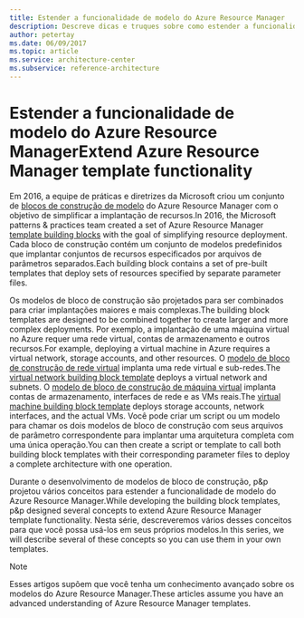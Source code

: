 ```yaml
---
title: Estender a funcionalidade de modelo do Azure Resource Manager
description: Descreve dicas e truques sobre como estender a funcionalidade de modelo do Azure Resource Manager.
author: petertay
ms.date: 06/09/2017
ms.topic: article
ms.service: architecture-center
ms.subservice: reference-architecture
---
```


# <a name="extend-azure-resource-manager-template-functionality"></a><span data-ttu-id="2246d-103">Estender a funcionalidade de modelo do Azure Resource Manager</span><span class="sxs-lookup"><span data-stu-id="2246d-103">Extend Azure Resource Manager template functionality</span></span>

<span data-ttu-id="2246d-104">Em 2016, a equipe de práticas e diretrizes da Microsoft criou um conjunto de [blocos de construção de modelo](https://github.com/mspnp/template-building-blocks/wiki) do Azure Resource Manager com o objetivo de simplificar a implantação de recursos.</span><span class="sxs-lookup"><span data-stu-id="2246d-104">In 2016, the Microsoft patterns & practices team created a set of Azure Resource Manager [template building blocks](https://github.com/mspnp/template-building-blocks/wiki) with the goal of simplifying resource deployment.</span></span> <span data-ttu-id="2246d-105">Cada bloco de construção contém um conjunto de modelos predefinidos que implantar conjuntos de recursos especificados por arquivos de parâmetros separados.</span><span class="sxs-lookup"><span data-stu-id="2246d-105">Each building block contains a set of pre-built templates that deploy sets of resources specified by separate parameter files.</span></span>

<span data-ttu-id="2246d-106">Os modelos de bloco de construção são projetados para ser combinados para criar implantações maiores e mais complexas.</span><span class="sxs-lookup"><span data-stu-id="2246d-106">The building block templates are designed to be combined together to create larger and more complex deployments.</span></span> <span data-ttu-id="2246d-107">Por exemplo, a implantação de uma máquina virtual no Azure requer uma rede virtual, contas de armazenamento e outros recursos.</span><span class="sxs-lookup"><span data-stu-id="2246d-107">For example, deploying a virtual machine in Azure requires a virtual network, storage accounts, and other resources.</span></span> <span data-ttu-id="2246d-108">O [modelo de bloco de construção de rede virtual](https://github.com/mspnp/template-building-blocks/wiki/VNet-(v1)) implanta uma rede virtual e sub-redes.</span><span class="sxs-lookup"><span data-stu-id="2246d-108">The [virtual network building block template](https://github.com/mspnp/template-building-blocks/wiki/VNet-(v1)) deploys a virtual network and subnets.</span></span> <span data-ttu-id="2246d-109">O [modelo de bloco de construção de máquina virtual](https://github.com/mspnp/template-building-blocks/wiki/Windows-and-Linux-VMs-(v1)) implanta contas de armazenamento, interfaces de rede e as VMs reais.</span><span class="sxs-lookup"><span data-stu-id="2246d-109">The [virtual machine building block template](https://github.com/mspnp/template-building-blocks/wiki/Windows-and-Linux-VMs-(v1)) deploys storage accounts, network interfaces, and the actual VMs.</span></span> <span data-ttu-id="2246d-110">Você pode criar um script ou um modelo para chamar os dois modelos de bloco de construção com seus arquivos de parâmetro correspondente para implantar uma arquitetura completa com uma única operação.</span><span class="sxs-lookup"><span data-stu-id="2246d-110">You can then create a script or template to call both building block templates with their corresponding parameter files to deploy a complete architecture with one operation.</span></span>

<span data-ttu-id="2246d-111">Durante o desenvolvimento de modelos de bloco de construção, p&p projetou vários conceitos para estender a funcionalidade de modelo do Azure Resource Manager.</span><span class="sxs-lookup"><span data-stu-id="2246d-111">While developing the building block templates, p&p designed several concepts to extend Azure Resource Manager template functionality.</span></span> <span data-ttu-id="2246d-112">Nesta série, descreveremos vários desses conceitos para que você possa usá-los em seus próprios modelos.</span><span class="sxs-lookup"><span data-stu-id="2246d-112">In this series, we will describe several of these concepts so you can use them in your own templates.</span></span>

> [!NOTE]
> <span data-ttu-id="2246d-113">Esses artigos supõem que você tenha um conhecimento avançado sobre os modelos do Azure Resource Manager.</span><span class="sxs-lookup"><span data-stu-id="2246d-113">These articles assume you have an advanced understanding of Azure Resource Manager templates.</span></span>